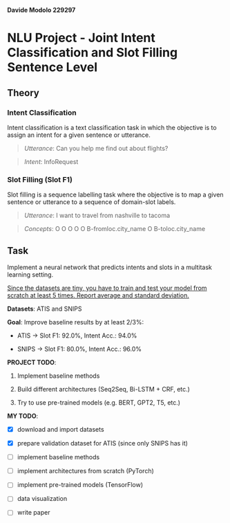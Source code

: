 **Davide Modolo 229297**

# NLU Project - Joint Intent Classification and Slot Filling Sentence Level

## Theory

### Intent Classification

Intent classification is a text classification task in which the objective is to assign an intent for a given sentence or utterance.

> _Utterance_: Can you help me find out about flights?

> _Intent_: InfoRequest

### Slot Filling (Slot F1)
Slot filling is a sequence labelling task where the objective is to map a given sentence or utterance to a sequence of domain-slot labels.

> _Utterance_: I want to travel from nashville to tacoma

> _Concepts_: O O O O O B-fromloc.city_name O B-toloc.city_name

## Task

Implement a neural network that predicts intents and slots in a multitask learning setting.

<u>Since the datasets are tiny, you have to train and test your model from scratch at least 5 times. Report average and standard deviation.</u>

**Datasets**: ATIS and SNIPS

**Goal**: Improve baseline results by at least 2/3%:

- ATIS -> Slot F1: 92.0%, Intent Acc.: 94.0%

- SNIPS -> Slot F1: 80.0%, Intent Acc.: 96.0%

**PROJECT TODO**:

1. Implement baseline methods

2. Build different architectures (Seq2Seq, Bi-LSTM + CRF, etc.)

3. Try to use pre-trained models (e.g. BERT, GPT2, T5, etc.)

**MY TODO**:

- [x] download and import datasets

- [x] prepare validation dataset for ATIS (since only SNIPS has it)

- [ ] implement baseline methods

- [ ] implement architectures from scratch (PyTorch)

- [ ] implement pre-trained models (TensorFlow)

- [ ] data visualization

- [ ] write paper